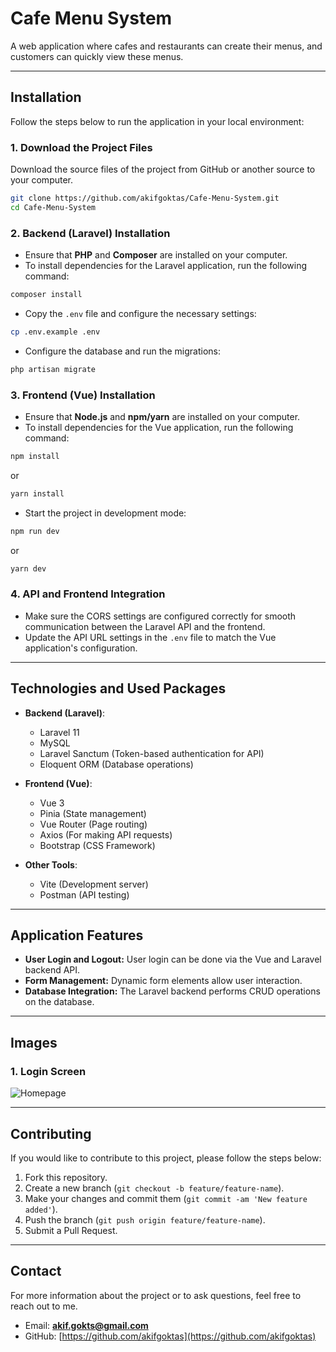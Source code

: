 # Cafe Menu System

A web application where cafes and restaurants can create their menus, and customers can quickly view these menus.

---

## **Installation**

Follow the steps below to run the application in your local environment:

### 1. **Download the Project Files**

Download the source files of the project from GitHub or another source to your computer.

```bash
git clone https://github.com/akifgoktas/Cafe-Menu-System.git
cd Cafe-Menu-System
```

### 2. **Backend (Laravel) Installation**

-   Ensure that **PHP** and **Composer** are installed on your computer.
-   To install dependencies for the Laravel application, run the following command:

```bash
composer install
```

-   Copy the `.env` file and configure the necessary settings:

```bash
cp .env.example .env
```

-   Configure the database and run the migrations:

```bash
php artisan migrate
```

### 3. **Frontend (Vue) Installation**

-   Ensure that **Node.js** and **npm/yarn** are installed on your computer.
-   To install dependencies for the Vue application, run the following command:

```bash
npm install
```

or

```bash
yarn install
```

-   Start the project in development mode:

```bash
npm run dev
```

or

```bash
yarn dev
```

### 4. **API and Frontend Integration**

-   Make sure the CORS settings are configured correctly for smooth communication between the Laravel API and the frontend.
-   Update the API URL settings in the `.env` file to match the Vue application's configuration.

---

## **Technologies and Used Packages**

-   **Backend (Laravel)**:
    -   Laravel 11
    -   MySQL
    -   Laravel Sanctum (Token-based authentication for API)
    -   Eloquent ORM (Database operations)
-   **Frontend (Vue)**:

    -   Vue 3
    -   Pinia (State management)
    -   Vue Router (Page routing)
    -   Axios (For making API requests)
    -   Bootstrap (CSS Framework)

-   **Other Tools**:
    -   Vite (Development server)
    -   Postman (API testing)

---

## **Application Features**

-   **User Login and Logout:** User login can be done via the Vue and Laravel backend API.
-   **Form Management:** Dynamic form elements allow user interaction.
-   **Database Integration:** The Laravel backend performs CRUD operations on the database.

---

## **Images**

### 1. **Login Screen**

![Homepage](/public/assets/img/login.png)

---

## **Contributing**

If you would like to contribute to this project, please follow the steps below:

1. Fork this repository.
2. Create a new branch (`git checkout -b feature/feature-name`).
3. Make your changes and commit them (`git commit -am 'New feature added'`).
4. Push the branch (`git push origin feature/feature-name`).
5. Submit a Pull Request.

---

## **Contact**

For more information about the project or to ask questions, feel free to reach out to me.

-   Email: **akif.gokts@gmail.com**
-   GitHub: [https://github.com/akifgoktas](https://github.com/akifgoktas)
